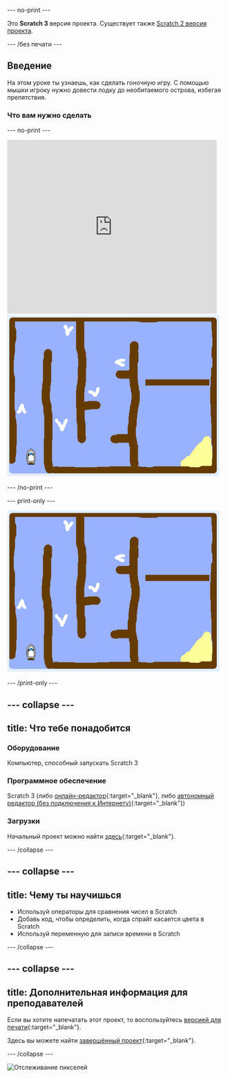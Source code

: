 --- no-print ---

Это **Scratch 3** версия проекта. Существует также [Scratch 2 версия проекта](https://projects.raspberrypi.org/ru-RU/projects/boat-race-scratch2).

--- /без печати ---

## Введение

На этом уроке ты узнаешь, как сделать гоночную игру. С помощью мышки игроку нужно довести лодку до необитаемого острова, избегая препятствия.

### Что вам нужно сделать

--- no-print ---

<div class="scratch-preview">
  <iframe allowtransparency="true" width="485" height="402" src="https://scratch.mit.edu/projects/embed/461947710/?autostart=false" frameborder="0" scrolling="no"></iframe>
  <img src="images/boat_race_demo.png">
</div>

--- /no-print ---

--- print-only ---

![демонстрация лодочной гонки](images/boat_race_demo.png)

--- /print-only ---

--- collapse ---
---
title: Что тебе понадобится
---

### Оборудование

Компьютер, способный запускать Scratch 3

### Программное обеспечение

Scratch 3 (либо [онлайн-редактор](https://rpf.io/scratchon){:target="_blank"}, либо [автономный редактор (без подключения к Интернету)](https://rpf.io/scratchoff){:target="_blank"})

### Загрузки

Начальный проект можно найти [здесь](http://rpf.io/p/ru-RU/boat-race-go){:target="_blank"}.

--- /collapse ---

--- collapse ---
---
title: Чему ты научишься
---

- Используй операторы для сравнения чисел в Scratch
- Добавь код, чтобы определить, когда спрайт касается цвета в Scratch
- Используй переменную для записи времени в Scratch

--- /collapse ---

--- collapse ---
---
title: Дополнительная информация для преподавателей
---

Если вы хотите напечатать этот проект, то воспользуйтесь [версией для печати](https://projects.raspberrypi.org/ru-RU/projects/boat-race/print){:target="_blank"}.

Здесь вы можете найти [завершённый проект](http://rpf.io/p/ru-RU/boat-race-get){:target="_blank"}.

--- /collapse ---

![Отслеживание пикселей](https://code.org/api/hour/begin_codeclub_boatrace.png)